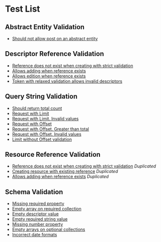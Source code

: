 # Test List

## Abstract Entity Validation

- [Should not allow post on an abstract entity](./AbstractEntityValidation.test.ts#L10)

## Descriptor Reference Validation

- [Reference does not exist when creating with strict validation](./DescriptorReferenceValidation.test.ts#L15)
- [Allows adding when reference exists](./DescriptorReferenceValidation.test.ts#L43)
- [Allows edition when reference exists](./DescriptorReferenceValidation.test.ts#L76)
- [Token with relaxed validation allows invalid descriptors](./DescriptorReferenceValidation.test.ts#L120)

## Query String Validation

- [Should return total count](./QueryStringValidation.test.ts#L12)
- [Request with Limit](./QueryStringValidation.test.ts#L35)
- [Request with Limit. Invalid values](./QueryStringValidation.test.ts#L50)
- [Request with Offset](./QueryStringValidation.test.ts#L74)
- [Request with Offset. Greater than total](./QueryStringValidation.test.ts#L88)
- [Request with Offset. Invalid values](./QueryStringValidation.test.ts#L104)
- [Limit without Offset validation](./QueryStringValidation.test.ts#L126)

## Resource Reference Validation

- [Reference does not exist when creating with strict validation](./ResourceReferenceValidation.test.ts#L14) *Duplicated*
- [Creating resource with existing reference](./ResourceReferenceValidation.test.ts#L43) *Duplicated*
- [Allows adding when reference exists](./ResourceReferenceValidation.test.ts#L73) *Duplicated*  
  
## Schema Validation

- [Missing required property](./SchemaValidation.test.ts#L13)
- [Empty array on required collection](./SchemaValidation.test.ts#L42)
- [Empty descriptor value](./SchemaValidation.test.ts#L72)
- [Empty required string value](./SchemaValidation.test.ts#L107)
- [Missing number property](./SchemaValidation.test.ts#L144)
- [Empty arrays on optional collections](./SchemaValidation.test.ts#L180)
- [Incorrect date formats](./SchemaValidation.test.ts#L223)
